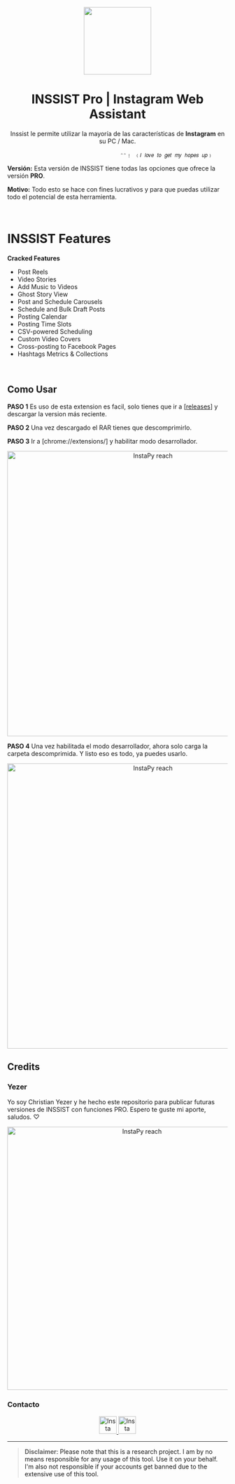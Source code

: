 <p align="center">
  <img src="https://i.imgur.com/eTPe4pz.png" width="154">
  <h1 align="center">INSSIST Pro | Instagram Web Assistant</h1>
  <p align="center">Inssist le permite utilizar la mayoría de las características de <b>Instagram</b> en su PC / Mac.<p>
	
	  ⠀⠀⠀⠀⠀⠀⠀⠀⠀⠀⠀⠀⠀⠀⠀⠀⠀⠀⠀⠀⠀⠀⠀⠀⠀⠀⠀⠀ᵔᵔ﹗ ﹙𝐼 𝑙𝑜𝑣𝑒 𝑡𝑜 𝑔𝑒𝑡 𝑚𝑦 ℎ𝑜𝑝𝑒𝑠 𝑢𝑝﹚

**Versión:** Esta versión de INSSIST tiene todas las opciones que ofrece la versión <b>PRO</b>.<p>
**Motivo:** Todo esto se hace con fines lucrativos y para que puedas utilizar todo el potencial de esta herramienta.

<br />

# INSSIST Features
**Cracked Features**
- Post Reels
- Video Stories
- Add Music to Videos
- Ghost Story View
- Post and Schedule Carousels
- Schedule and Bulk Draft Posts
- Posting Calendar
- Posting Time Slots
- CSV-powered Scheduling
- Custom Video Covers
- Cross-posting to Facebook Pages
- Hashtags Metrics & Collections


<br />


## Como Usar

**PASO 1** Es uso de esta extension es facil, solo tienes que ir a [[releases](https://github.com/YezerSTN/INSSIST/releases)] y descargar la version más reciente.

**PASO 2** Una vez descargado el RAR tienes que descomprimirlo.

**PASO 3** Ir a [chrome://extensions/] y habilitar modo desarrollador.

<p align="center">
	<img src="https://topesdegama.com/app/uploads-topesdegama.com/2018/06/Modo-desarrallador-Chrome.jpg" alt="InstaPy reach" width="650px"/>
</p>

**PASO 4** Una vez habilitada el modo desarrollador, ahora solo carga la carpeta descomprimida. Y listo eso es todo, ya puedes usarlo.

<p align="center">
	<img src="https://topesdegama.com/app/uploads/2018/06/Opciones-desarrollador-Chorme.jpg" alt="InstaPy reach" width="650px"/>
</p>

## Credits
### Yezer
Yo soy Christian Yezer y he hecho este repositorio para publicar futuras versiones de INSSIST con funciones PRO. Espero te guste mi aporte, saludos. ♡

<p align="center">
	<img src="https://i.imgur.com/pr6RC1e.png" alt="InstaPy reach" width="600px"/>
</p>

### Contacto

  <p align="center">
    <a href="https://www.instagram.com/yezer._/">
      <img src="https://i.imgur.com/BThmrhA.png" alt="Insta reach" width="40px" />
    </a>
    <a href="https://www.youtube.com/c/Yezer/videos">
      <img src="https://i.imgur.com/utgFsnv.png" alt="Insta reach" width="40px" />
    </a>
  </p>
</p>

---

> **Disclaimer**<a name="disclaimer" />: Please note that this is a research project. I am by no means responsible for any usage of this tool. Use it on your behalf. I'm also not responsible if your accounts get banned due to the extensive use of this tool.
